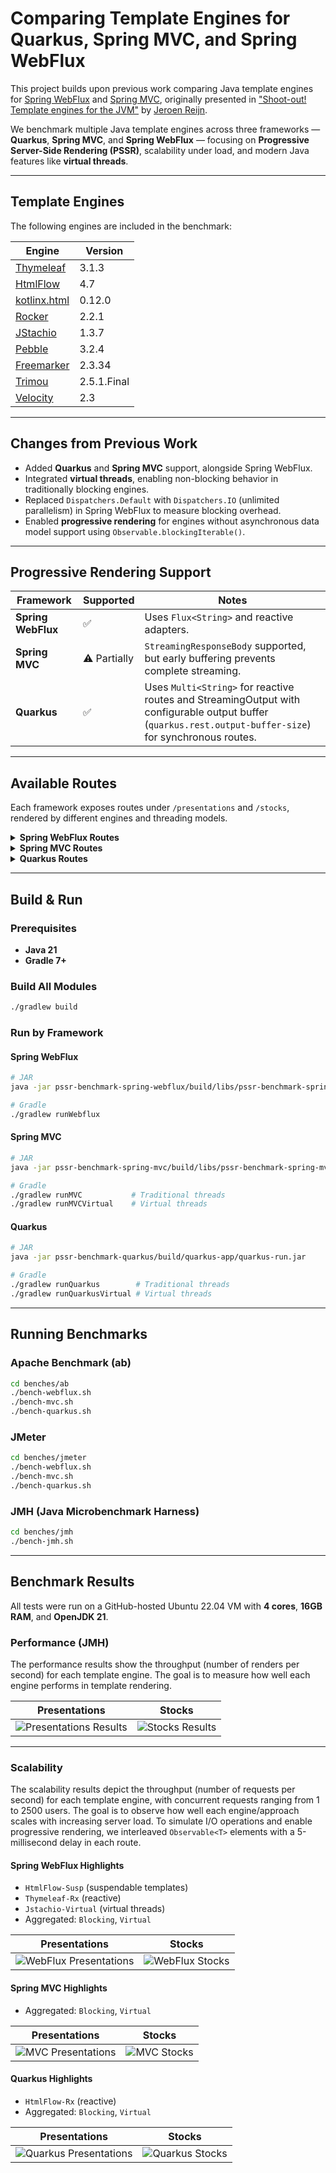 
# Comparing Template Engines for Quarkus, Spring MVC, and Spring WebFlux

This project builds upon previous work comparing Java template engines for [Spring WebFlux](https://github.com/xmlet/spring-webflux-comparing-template-engines) and [Spring MVC](https://github.com/jreijn/spring-comparing-template-engines), originally presented in ["Shoot-out! Template engines for the JVM"](https://www.slideshare.net/slideshow/comparing-templateenginesjvm/27994062) by [Jeroen Reijn](https://github.com/jreijn).

We benchmark multiple Java template engines across three frameworks — **Quarkus**, **Spring MVC**, and **Spring WebFlux** — focusing on **Progressive Server-Side Rendering (PSSR)**, scalability under load, and modern Java features like **virtual threads**.

---

## Template Engines

The following engines are included in the benchmark:

| Engine                                                 | Version     |
|--------------------------------------------------------|-------------|
| [Thymeleaf](https://www.thymeleaf.org/)                | 3.1.3       |
| [HtmlFlow](https://htmlflow.org/)                      | 4.7         |
| [kotlinx.html](https://github.com/Kotlin/kotlinx.html) | 0.12.0      |
| [Rocker](https://github.com/fizzed/rocker)             | 2.2.1       |
| [JStachio](https://jstach.io/jstachio/)                | 1.3.7       |
| [Pebble](https://pebbletemplates.io/)                  | 3.2.4       |
| [Freemarker](https://freemarker.apache.org/)           | 2.3.34      |
| [Trimou](https://github.com/trimou/trimou)             | 2.5.1.Final |
| [Velocity](https://velocity.apache.org/)               | 2.3         |

---

## Changes from Previous Work

- Added **Quarkus** and **Spring MVC** support, alongside Spring WebFlux.
- Integrated **virtual threads**, enabling non-blocking behavior in traditionally blocking engines.
- Replaced `Dispatchers.Default` with `Dispatchers.IO` (unlimited parallelism) in Spring WebFlux to measure blocking overhead.
- Enabled **progressive rendering** for engines without asynchronous data model support using `Observable.blockingIterable()`.

---

## Progressive Rendering Support

| Framework          | Supported    | Notes                                                                                                                                                    |
|--------------------|--------------|----------------------------------------------------------------------------------------------------------------------------------------------------------|
| **Spring WebFlux** | ✅            | Uses `Flux<String>` and reactive adapters.                                                                                                               |
| **Spring MVC**     | ⚠️ Partially | `StreamingResponseBody` supported, but early buffering prevents complete streaming.                                                                      |
| **Quarkus**        | ✅            | Uses `Multi<String>` for reactive routes and StreamingOutput with configurable output buffer (`quarkus.rest.output-buffer-size`) for synchronous routes. |

---

## Available Routes

Each framework exposes routes under `/presentations` and `/stocks`, rendered by different engines and threading models.

<details>
<summary><strong> Spring WebFlux Routes</strong></summary>

**Presentations:**

- `/presentations/thymeleaf` - reactive 
- `/presentations/thymeleaf/sync` - synchronous, blocking
- `/presentations/thymeleaf/virtualSync` - synchronous, non-blocking with virtual threads
- `/presentations/htmlFlow` - reactive
- `/presentations/htmlFlow/suspending` - suspending, non-blocking
- `/presentations/htmlFlow/sync` - synchronous, blocking
- `/presentations/htmlFlow/virtualSync` - synchronous, non-blocking with virtual threads
- `/presentations/kotlinx` - reactive (malformed HTML)
- `/presentations/kotlinx/sync` - synchronous, blocking
- `/presentations/kotlinx/virtualSync` - synchronous, non-blocking with virtual threads
- `/presentations/rocker/sync` - synchronous, blocking
- `/presentations/rocker/virtualSync` - synchronous, non-blocking with virtual threads
- `/presentations/jstachio/sync` - synchronous, blocking
- `/presentations/jstachio/virtualSync` - synchronous, non-blocking with virtual threads
- `/presentations/pebble/sync` - synchronous, blocking
- `/presentations/pebble/virtualSync` - synchronous, non-blocking with virtual threads
- `/presentations/freemarker/sync` - synchronous, blocking
- `/presentations/freemarker/virtualSync` - synchronous, non-blocking with virtual threads
- `/presentations/trimou/sync` - synchronous, blocking
- `/presentations/trimou/virtualSync` - synchronous, non-blocking with virtual threads
- `/presentations/velocity/sync` - synchronous, blocking
- `/presentations/velocity/virtualSync` - synchronous, non-blocking with virtual threads

**Stocks:**

- `/stocks/thymeleaf` - reactive
- `/stocks/thymeleaf/sync` - synchronous, blocking
- `/stocks/thymeleaf/virtualSync` - synchronous, non-blocking with virtual threads
- `/stocks/htmlFlow` - reactive
- `/stocks/htmlFlow/suspending` - suspending, non-blocking
- `/stocks/htmlFlow/sync` - synchronous, blocking
- `/stocks/htmlFlow/virtualSync` - synchronous, non-blocking with virtual threads
- `/stocks/kotlinx` - reactive (malformed HTML)
- `/stocks/kotlinx/sync` - synchronous, blocking
- `/stocks/kotlinx/virtualSync` - synchronous, non-blocking with virtual threads
- `/stocks/rocker/sync` - synchronous, blocking
- `/stocks/rocker/virtualSync` - synchronous, non-blocking with virtual threads
- `/stocks/jstachio/sync` - synchronous, blocking
- `/stocks/jstachio/virtualSync` - synchronous, non-blocking with virtual threads
- `/stocks/pebble/sync` - synchronous, blocking
- `/stocks/pebble/virtualSync` - synchronous, non-blocking with virtual threads
- `/stocks/freemarker/sync` - synchronous, blocking
- `/stocks/freemarker/virtualSync` - synchronous, non-blocking with virtual threads
- `/stocks/trimou/sync` - synchronous, blocking
- `/stocks/trimou/virtualSync` - synchronous, non-blocking with virtual threads
- `/stocks/velocity/sync` - synchronous, blocking
- `/stocks/velocity/virtualSync` - synchronous, non-blocking with virtual threads

</details>

<details>
<summary><strong> Spring MVC Routes</strong></summary>

All routes are **blocking**, with optional support for **virtual threads** if the
`spring.threads.virtual.enabled` property is set to `true`.

**Presentations:**

- `/presentations/thymeleaf`
- `/presentations/htmlFlow`
- `/presentations/kotlinx`
- `/presentations/rocker`
- `/presentations/jstachio`
- `/presentations/pebble`
- `/presentations/freemarker`
- `/presentations/trimou`
- `/presentations/velocity`

**Stocks:**

- `/stocks/thymeleaf`
- `/stocks/htmlFlow`
- `/stocks/kotlinx`
- `/stocks/rocker`
- `/stocks/jstachio`
- `/stocks/pebble`
- `/stocks/freemarker`
- `/stocks/trimou`
- `/stocks/velocity`
- 
</details>

<details>
<summary><strong> Quarkus Routes</strong></summary>

All engines are **blocking** and support **virtual threads** if the
`quarkus.threads.virtual.enabled` property is set to `true`. Also 
includes a **reactive** route with `HtmlFlow`.

**Presentations:**

- `/presentations/thymeleaf`
- `/presentations/htmlFlow`
- `/presentations/kotlinx`
- `/presentations/rocker`
- `/presentations/jstachio`
- `/presentations/pebble`
- `/presentations/freemarker`
- `/presentations/trimou`
- `/presentations/velocity`
- `/presentations/reactive/htmlFlow`

**Stocks:**

- `/stocks/thymeleaf`
- `/stocks/htmlFlow`
- `/stocks/kotlinx`
- `/stocks/rocker`
- `/stocks/jstachio`
- `/stocks/pebble`
- `/stocks/freemarker`
- `/stocks/trimou`
- `/stocks/velocity`
- `/stocks/reactive/htmlFlow`

</details>

---

## Build & Run

### Prerequisites

- **Java 21**
- **Gradle 7+**

### Build All Modules

```bash
./gradlew build
```

### Run by Framework

#### Spring WebFlux

```bash
# JAR
java -jar pssr-benchmark-spring-webflux/build/libs/pssr-benchmark-spring-webflux-1.0-SNAPSHOT.jar

# Gradle
./gradlew runWebflux
```

#### Spring MVC

```bash
# JAR
java -jar pssr-benchmark-spring-mvc/build/libs/pssr-benchmark-spring-mvc-1.0-SNAPSHOT.jar

# Gradle
./gradlew runMVC           # Traditional threads
./gradlew runMVCVirtual    # Virtual threads
```

#### Quarkus

```bash
# JAR
java -jar pssr-benchmark-quarkus/build/quarkus-app/quarkus-run.jar

# Gradle
./gradlew runQuarkus        # Traditional threads
./gradlew runQuarkusVirtual # Virtual threads
```

---

## Running Benchmarks

### Apache Benchmark (ab)

```bash
cd benches/ab
./bench-webflux.sh
./bench-mvc.sh
./bench-quarkus.sh
```

### JMeter

```bash
cd benches/jmeter
./bench-webflux.sh
./bench-mvc.sh
./bench-quarkus.sh
```

### JMH (Java Microbenchmark Harness)

```bash
cd benches/jmh
./bench-jmh.sh
```

---

## Benchmark Results

All tests were run on a GitHub-hosted Ubuntu 22.04 VM with **4 cores**, **16GB RAM**, and **OpenJDK 21**.

### Performance (JMH)

The performance results show the throughput (number of renders per second) for each template engine. The goal
is to measure how well each engine performs in template rendering.

| Presentations                                                      | Stocks                                               |
|--------------------------------------------------------------------|------------------------------------------------------|
| ![Presentations Results](docs/plots/jmh_results_presentations.png) | ![Stocks Results](docs/plots/jmh_results_stocks.png) |

---

### Scalability

The scalability results depict the throughput (number of requests per second) for each template engine,
with concurrent requests ranging from 1 to 2500 users. The goal is to observe how well each engine/approach scales with increasing
server load. To simulate I/O operations and enable progressive rendering, we interleaved `Observable<T>` elements with
a 5-millisecond delay in each route.

#### Spring WebFlux Highlights

- `HtmlFlow-Susp` (suspendable templates)
- `Thymeleaf-Rx` (reactive)
- `Jstachio-Virtual` (virtual threads)
- Aggregated: `Blocking`, `Virtual`

| Presentations                                                  | Stocks                                           |
|----------------------------------------------------------------|--------------------------------------------------|
| ![WebFlux Presentations](docs/plots/presentations-webflux.png) | ![WebFlux Stocks](docs/plots/stocks-webflux.png) |

#### Spring MVC Highlights

- Aggregated: `Blocking`, `Virtual`

| Presentations                                          | Stocks                                   |
|--------------------------------------------------------|------------------------------------------|
| ![MVC Presentations](docs/plots/presentations-mvc.png) | ![MVC Stocks](docs/plots/stocks-mvc.png) |

#### Quarkus Highlights

- `HtmlFlow-Rx` (reactive)
- Aggregated: `Blocking`, `Virtual`

| Presentations                                                  | Stocks                                           |
|----------------------------------------------------------------|--------------------------------------------------|
| ![Quarkus Presentations](docs/plots/presentations-quarkus.png) | ![Quarkus Stocks](docs/plots/stocks-quarkus.png) |
